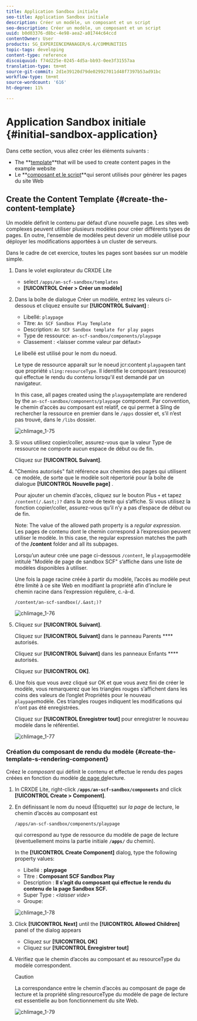 ```yaml
---
title: Application Sandbox initiale
seo-title: Application Sandbox initiale
description: Créer un modèle, un composant et un script
seo-description: Créer un modèle, un composant et un script
uuid: b0d03376-d8bc-4e98-aea2-a01744c64ccd
contentOwner: User
products: SG_EXPERIENCEMANAGER/6.4/COMMUNITIES
topic-tags: developing
content-type: reference
discoiquuid: f74d225e-0245-4d5a-bb93-0ee3f31557aa
translation-type: tm+mt
source-git-commit: 2d1e39120d79de029927011d48f7397b53ad91bc
workflow-type: tm+mt
source-wordcount: '616'
ht-degree: 11%

---
```



# Application Sandbox initiale {#initial-sandbox-application}

Dans cette section, vous allez créer les éléments suivants :

* The **[template](#createthepagetemplate)**that will be used to create content pages in the example website
* Le **[composant et le script](#create-the-template-s-rendering-component)**qui seront utilisés pour générer les pages du site Web

## Create the Content Template {#create-the-content-template}

Un modèle définit le contenu par défaut d’une nouvelle page. Les sites web complexes peuvent utiliser plusieurs modèles pour créer différents types de pages. En outre, l&#39;ensemble de modèles peut devenir un modèle utilisé pour déployer les modifications apportées à un cluster de serveurs.

Dans le cadre de cet exercice, toutes les pages sont basées sur un modèle simple.

1. Dans le volet explorateur du CRXDE Lite

   * select `/apps/an-scf-sandbox/templates`
   * **[!UICONTROL Créer > Créer un modèle]**

1. Dans la boîte de dialogue Créer un modèle, entrez les valeurs ci-dessous et cliquez ensuite sur **[!UICONTROL Suivant]** :

   * Libellé: `playpage`
   * Titre: `An SCF Sandbox Play Template`
   * Description: `An SCF Sandbox template for play pages`
   * Type de ressource: `an-scf-sandbox/components/playpage`
   * Classement : &lt;laisser comme valeur par défaut>

   Le libellé est utilisé pour le nom du noeud.

   Le type de ressource apparaît sur le noeud jcr:content `playpage`en tant que propriété `sling:resourceType`. Il identifie le composant (ressource) qui effectue le rendu du contenu lorsqu&#39;il est demandé par un navigateur.

   In this case, all pages created using the `playpage`template are rendered by the `an-scf-sandbox/components/playpage` component. Par convention, le chemin d’accès au composant est relatif, ce qui permet à Sling de rechercher la ressource en premier dans le `/apps` dossier et, s’il n’est pas trouvé, dans le `/libs` dossier.

   ![chlimage_1-75](assets/chlimage_1-75.png)

1. Si vous utilisez copier/coller, assurez-vous que la valeur Type de ressource ne comporte aucun espace de début ou de fin.

   Cliquez sur **[!UICONTROL Suivant]**.

1. &quot;Chemins autorisés&quot; fait référence aux chemins des pages qui utilisent ce modèle, de sorte que le modèle soit répertorié pour la boîte de dialogue **[!UICONTROL Nouvelle page]** .

   Pour ajouter un chemin d’accès, cliquez sur le bouton Plus `+` et tapez `/content(/.&ast;)?` dans la zone de texte qui s’affiche. Si vous utilisez la fonction copier/coller, assurez-vous qu’il n’y a pas d’espace de début ou de fin.

   Note: The value of the allowed path property is a *regular expression.* Les pages de contenu dont le chemin correspond à l’expression peuvent utiliser le modèle. In this case, the regular expression matches the path of the **/content** folder and all its subpages.

   Lorsqu’un auteur crée une page ci-dessous `/content`, le `playpage`modèle intitulé &quot;Modèle de page de sandbox SCF&quot; s’affiche dans une liste de modèles disponibles à utiliser.

   Une fois la page racine créée à partir du modèle, l’accès au modèle peut être limité à ce site Web en modifiant la propriété afin d’inclure le chemin racine dans l’expression régulière, c.-à-d.

   `/content/an-scf-sandbox(/.&ast;)?`

   ![chlimage_1-76](assets/chlimage_1-76.png)

1. Cliquez sur **[!UICONTROL Suivant]**.

   Cliquez sur **[!UICONTROL Suivant]** dans le panneau Parents **** autorisés.

   Cliquez sur **[!UICONTROL Suivant]** dans les panneaux Enfants **** autorisés.

   Cliquez sur **[!UICONTROL OK]**.

1. Une fois que vous avez cliqué sur OK et que vous avez fini de créer le modèle, vous remarquerez que les triangles rouges s’affichent dans les coins des valeurs de l’onglet Propriétés pour le nouveau `playpage`modèle. Ces triangles rouges indiquent les modifications qui n&#39;ont pas été enregistrées.

   Cliquez sur **[!UICONTROL Enregistrer tout]** pour enregistrer le nouveau modèle dans le référentiel.

   ![chlimage_1-77](assets/chlimage_1-77.png)

### Création du composant de rendu du modèle {#create-the-template-s-rendering-component}

Créez le *composant* qui définit le contenu et effectue le rendu des pages créées en fonction du modèle [de page de](#createthepagetemplate)lecture.

1. In CRXDE Lite, right-click **`/apps/an-scf-sandbox/components`** and click **[!UICONTROL Create > Component]**.
1. En définissant le nom du noeud (Étiquette) sur *la page* de lecture, le chemin d’accès au composant est

   `/apps/an-scf-sandbox/components/playpage`

   qui correspond au type de ressource du modèle de page de lecture (éventuellement moins la partie initiale **`/apps/`** du chemin).

   In the **[!UICONTROL Create Component]** dialog, type the following property values:

   * Libellé : **playpage**
   * Titre : **Composant SCF Sandbox Play**
   * Description : **Il s’agit du composant qui effectue le rendu du contenu de la page Sandbox SCF.**
   * Super Type : *&lt;laisser vide>*
   * Groupe:

   ![chlimage_1-78](assets/chlimage_1-78.png)

1. Click **[!UICONTROL Next]** until the **[!UICONTROL Allowed Children]** panel of the dialog appears

   * Cliquez sur **[!UICONTROL OK]**
   * Cliquez sur **[!UICONTROL Enregistrer tout]**

1. Vérifiez que le chemin d’accès au composant et au resourceType du modèle correspondent.

   >[!CAUTION]
   >
   >La correspondance entre le chemin d’accès au composant de page de lecture et la propriété sling:resourceType du modèle de page de lecture est essentielle au bon fonctionnement du site Web.

   ![chlimage_1-79](assets/chlimage_1-79.png)